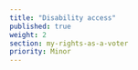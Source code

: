 ```yaml
---
title: "Disability access"
published: true
weight: 2
section: my-rights-as-a-voter
priority: Minor
---
```

